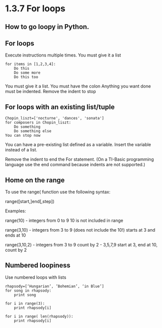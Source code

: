 # 1.3.7 For loops

## How to go loopy in Python.

## For loops

Execute instructions multiple times.  You must give it a list

```
for items in [1,2,3,4]:
    Do this
    Do some more
    Do this too
```

You must give it a list.
You must have the colon
Anything you want done must be indented.  Remove the indent to stop

## For loops with an existing list/tuple

```
Chopin_liszt=['nocturne', 'dances', 'sonata']
for composers in Chopin_liszt:
    Do something
    Do something else
You can stop now
```

You can have a pre-existing list defined as a variable. Insert the variable instead of a list.

Remove the indent to end the For statement. (On a TI-Basic programming language use the end command because indents are not supported.)

## Home on the range

To use the range( function use the following syntax:

range([start,]end[,step])

Examples:

range(10) - integers from 0 to 9
  10 is not included in range

range(3,10) - integers from 3 to 9 (does not include the 10!)
  starts at 3 and ends at 10

range(3,10,2) - integers from 3 to 9 count by 2 - 3,5,7,9
  start at 3, end at 10, count by 2
  
## Numbered loopiness

Use numbered loops with lists

```
rhapsody=[‘Hungarian’, ’Bohemian’, ‘in Blue’]
for song in rhapsody:
    print song

for i in range(3):
    print rhapsody[i]

for i in range( len(rhapsody)):
    print rhapsody[i]
```
